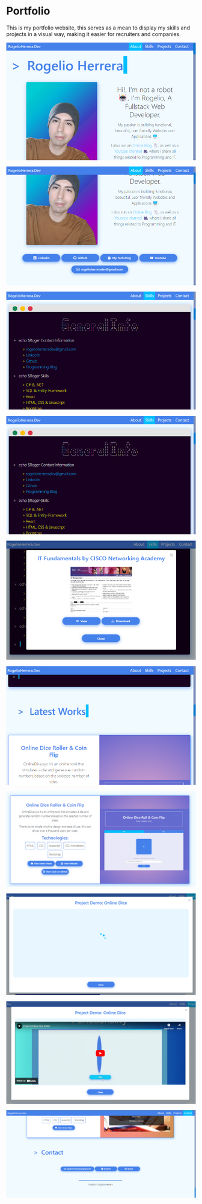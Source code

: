 <h1 align="left">Portfolio</h1>

<p align="left">
This is my portfolio website, this serves as a mean to display my skills and projects in a visual way, making it easier for recruiters and companies.
</p>

<p align="center">
    <img src="/Screenshots/Home-1.png">
</p>
<p align="center">
    <img src="/Screenshots/Home-2.png">
</p>

<p align="center">
    <img src="/Screenshots/Info-1.png">
</p>
<p align="center">
    <img src="/Screenshots/Info-1.png">
</p>
<p align="center">
    <img src="/Screenshots/Info-modal.png">
</p>

<p align="center">
    <img src="/Screenshots/projects-1.png">
</p>
<p align="center">
    <img src="/Screenshots/projects-2.png">
</p>
<p align="center">
    <img src="/Screenshots/project-modal-loader.png">
</p>
<p align="center">
    <img src="/Screenshots/project-modal-video.png">
</p>

<p align="center">
    <img src="/Screenshots/contact.png">
</p>
